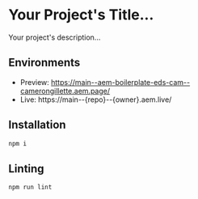 # Your Project's Title...
Your project's description...

## Environments
- Preview: https://main--aem-boilerplate-eds-cam--camerongillette.aem.page/
- Live: https://main--{repo}--{owner}.aem.live/

## Installation

```sh
npm i
```

## Linting

```sh
npm run lint
```
